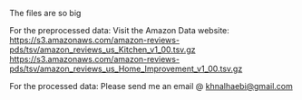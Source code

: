 The files are so big

For the preprocessed data: Visit the Amazon Data website:
https://s3.amazonaws.com/amazon-reviews-pds/tsv/amazon_reviews_us_Kitchen_v1_00.tsv.gz
https://s3.amazonaws.com/amazon-reviews-pds/tsv/amazon_reviews_us_Home_Improvement_v1_00.tsv.gz



For the processed data: Please send me an email @ khnalhaebi@gmail.com
